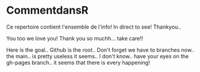 # CommentdansR
Ce repertoire contient l'ensemble de l'info!
In direct to see!
Thankyou.. 

You too we love you!
Thank you so muchh... take care!!


Here is the goal.. Github is the root.. Don't forget we have to branches now.. the main.. is pretty useless it seems.. I don't know.. have your eyes on the gh-pages branch.. it seems that there is every happening!


